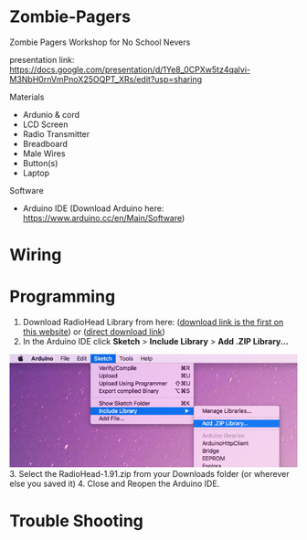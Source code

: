 # Zombie-Pagers
Zombie Pagers Workshop for No School Nevers

presentation link: https://docs.google.com/presentation/d/1Ye8_0CPXw5tz4qalvi-M3NbH0rnVmPnoX25OQPT_XRs/edit?usp=sharing

Materials
- Ardunio & cord
- LCD Screen
- Radio Transmitter
- Breadboard
- Male Wires
- Button(s)
- Laptop

Software
- Arduino IDE (Download Arduino here: https://www.arduino.cc/en/Main/Software)


# Wiring



# Programming
1. Download RadioHead Library from here: (<a href="http://www.airspayce.com/mikem/arduino/RadioHead/" target="_blank">download link is the first on this website</a>) or (<a href="http://www.airspayce.com/mikem/arduino/RadioHead/RadioHead-1.91.zip">direct download link</a>) 
2. In the Arduino IDE click <b>Sketch</b> > <b>Include Library</b> > <b>Add .ZIP Library...</b>
<img src="https://github.com/krismadden/Zombie-Pagers/blob/master/images/Screenshot%202019-07-01%2022.29.06.png?raw=true">
3. Select the RadioHead-1.91.zip from your Downloads folder (or wherever else you saved it) 
4. Close and Reopen the Arduino IDE.


# Trouble Shooting
